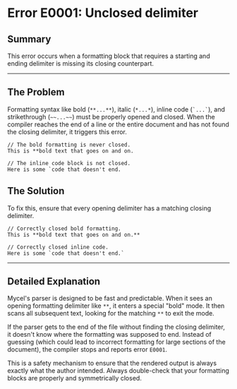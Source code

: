 # Error E0001: Unclosed delimiter

## Summary

This error occurs when a formatting block that requires a starting and ending delimiter is missing its closing counterpart.

---

## The Problem

Formatting syntax like bold (`**...**`), italic (`*...*`), inline code (`` `...` ``), and strikethrough (`~~...~~`) must be properly opened and closed. When the compiler reaches the end of a line or the entire document and has not found the closing delimiter, it triggers this error.

```mycel
// The bold formatting is never closed.
This is **bold text that goes on and on.

// The inline code block is not closed.
Here is some `code that doesn't end.
```

## The Solution

To fix this, ensure that every opening delimiter has a matching closing delimiter.

```mycel
// Correctly closed bold formatting.
This is **bold text that goes on and on.**

// Correctly closed inline code.
Here is some `code that doesn't end.`
```

---

## Detailed Explanation

Mycel's parser is designed to be fast and predictable. When it sees an opening formatting delimiter like `**`, it enters a special "bold" mode. It then scans all subsequent text, looking for the matching `**` to exit the mode.

If the parser gets to the end of the file without finding the closing delimiter, it doesn't know where the formatting was supposed to end. Instead of guessing (which could lead to incorrect formatting for large sections of the document), the compiler stops and reports error `E0001`.

This is a safety mechanism to ensure that the rendered output is always exactly what the author intended. Always double-check that your formatting blocks are properly and symmetrically closed.
